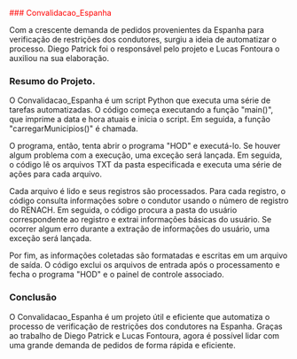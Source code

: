 <font color="red">### Convalidacao_Espanha</font>

Com a crescente demanda de pedidos provenientes da Espanha para verificação de restrições dos condutores, surgiu a ideia de automatizar o processo. Diego Patrick foi o responsável pelo projeto e Lucas Fontoura o auxiliou na sua elaboração.

### Resumo do Projeto.

O Convalidacao_Espanha é um script Python que executa uma série de tarefas automatizadas. O código começa executando a função "main()", que imprime a data e hora atuais e inicia o script. Em seguida, a função "carregarMunicipios()" é chamada.

O programa, então, tenta abrir o programa "HOD" e executá-lo. Se houver algum problema com a execução, uma exceção será lançada. Em seguida, o código lê os arquivos TXT da pasta especificada e executa uma série de ações para cada arquivo.

Cada arquivo é lido e seus registros são processados. Para cada registro, o código consulta informações sobre o condutor usando o número de registro do RENACH. Em seguida, o código procura a pasta do usuário correspondente ao registro e extrai informações básicas do usuário. Se ocorrer algum erro durante a extração de informações do usuário, uma exceção será lançada.

Por fim, as informações coletadas são formatadas e escritas em um arquivo de saída. O código exclui os arquivos de entrada após o processamento e fecha o programa "HOD" e o painel de controle associado.

### Conclusão

O Convalidacao_Espanha é um projeto útil e eficiente que automatiza o processo de verificação de restrições dos condutores na Espanha. Graças ao trabalho de Diego Patrick e Lucas Fontoura, agora é possível lidar com uma grande demanda de pedidos de forma rápida e eficiente.
